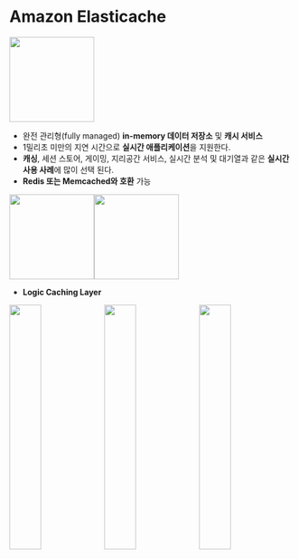 # Amazon Elasticache
<img src="https://s3-us-west-2.amazonaws.com/com-netuitive-app-usw2-public/wp-content/uploads/2017/07/ElasticacheIcon.png" width="150">

- 완전 관리형(fully managed) **in-memory 데이터 저장소** 및 **캐시 서비스**
- 1밀리초 미만의 지연 시간으로 **실시간 애플리케이션**을 지원한다.
- **캐싱**, 세션 스토어, 게이밍, 지리공간 서비스, 실시간 분석 및 대기열과 같은 **실시간 사용 사례**에 많이 선택 된다.
- **Redis 또는 Memcached와 호환** 가능

<img src="https://miro.medium.com/max/1200/0*q8LRP8TN8hj5FxUA.png" width="150"><img src="https://t1.daumcdn.net/cfile/tistory/99AB0A335A0FE2DC2A" width="150"> 

- **Logic Caching Layer**

<img src="https://image.slidesharecdn.com/winesoftsponsorparkjungsoo-180423065539/95/inner-edge-layer-aws-summit-seoul-2018-12-638.jpg?cb=1525832328" width="33.3%"><img src="https://image.slidesharecdn.com/winesoftsponsorparkjungsoo-180423065539/95/inner-edge-layer-aws-summit-seoul-2018-13-638.jpg?cb=1525832328" width="33.3%"><img src="https://image.slidesharecdn.com/winesoftsponsorparkjungsoo-180423065539/95/inner-edge-layer-aws-summit-seoul-2018-14-638.jpg?cb=1525832328" width="33.3%">
